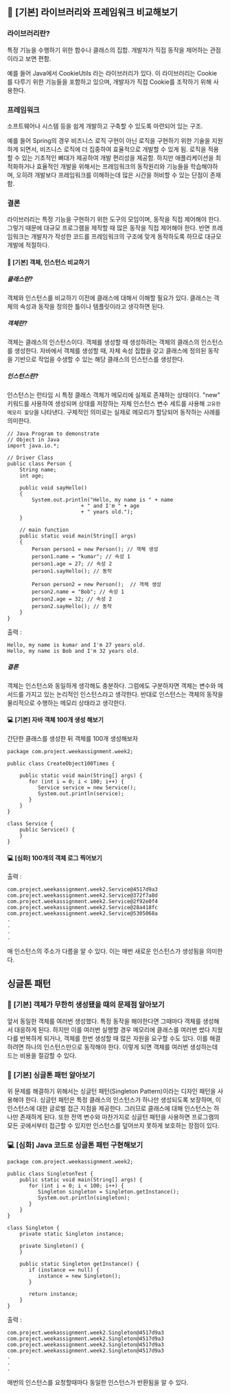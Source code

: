 ## 📕 [기본] **라이브러리와 프레임워크 비교해보기**
### 라이브러리란?
특정 기능을 수행하기 위한 함수나 클래스의 집합.
개발자가 직접 동작을 제어하는 관점이라고 보면 편함.

예를 들어 Java에서 CookieUtils 라는 라이브러리가 있다. 이 라이브러리는 Cookie 를 다루기 위한 기능들을 포함하고 있으며, 개발자가 직접 Cookie를 조작하기 위해 사용한다.
### 프레임워크
소프트웨어나 시스템 등을 쉽게 개발하고 구축할 수 있도록 마련되어 있는 구조.

예를 들어 Spring의 경우 비즈니스 로직 구현이 아닌 로직을 구현하기 위한 기술을 지원하게 되면서, 비즈니스 로직에 더 집중하여 효율적으로 개발할 수 있게 됨. 로직을 적용할 수 있는 기초적인 뼈대가 제공하여 개발 편리성을 제공함.
하지만 애플리케이션을 최적화하거나 효율적인 개발을 위해서는 프레임워크의 동작원리와 기능들을 학습해야하며, 오히려 개발보다 프레임워크를 이해하는데 많은 시간을 허비할 수 있는 단점이 존재함.

### 결론
라이브러리는 특정 기능을 구현하기 위한 도구의 모임이며, 동작을 직접 제어해야 한다. 그렇기 때문에 대규모 프로그램을 제작할 때 많은 동작을 직접 제어해야 한다.
반면 프레임워크는 개발자가 작성한 코드를 프레임워크의 구조에 맞게 동작하도록 하므로 대규모 개발에 적절하다.

#### 📕 **[기본]** 객체, 인스턴스 비교하기
##### 클래스란?
객체와 인스턴스를 비교하기 이전에 클래스에 대해서 이해할 필요가 있다.
클래스는 객체의 속성과 동작을 정의한 틀이나 템플릿이라고 생각하면 된다.
#####  객체란?
객체는 클래스의 인스턴스이다.
객체를 생성할 때 생성하려는 객체의 클래스의 인스턴스를 생성한다.
자바에서 객체를 생성할 때, 자체 속성 집합을 갖고 클래스에 정의된 동작을 기반으로 작업을 수생할 수 있는 해당 클래스의 인스턴스를 생성한다.
#####  인스턴스란?
인스턴스는 런타임 시 특정 클래스 객체가 메모리에 실제로 존재하는 상태이다. "new" 키워드를 사용하여 생성되며 상태를 저장하는 자체 인스턴스 변수 세트를 사용해 `고유한 메모리 할당`을 나타낸다. 구체적인 의미로는 실제로 메모리가 할당되어 동작하는 사례를 의미한다.

```
// Java Program to demonstrate 
// Object in Java 
import java.io.*; 

// Driver Class 
public class Person { 
	String name; 
	int age; 

	public void sayHello() 
	{ 
		System.out.println("Hello, my name is " + name 
						+ " and I'm " + age 
						+ " years old."); 
	} 

	// main function 
	public static void main(String[] args) 
	{ 
		Person person1 = new Person(); // 객체 생성
		person1.name = "kumar"; // 속성 1
		person1.age = 27; // 속성 2
		person1.sayHello(); // 동작

		Person person2 = new Person();  // 객체 생성
		person2.name = "Bob"; // 속성 1
		person2.age = 32; // 속성 2
		person2.sayHello(); // 동작
	} 
}
```
출력 :
```
Hello, my name is kumar and I'm 27 years old.  
Hello, my name is Bob and I'm 32 years old.
```

##### 결론
객체는 인스턴스와 동일하게 생각해도 충분하다. 그럼에도 구분하자면 객체는 변수와 메서드를 가지고 있는 논리적인 인스턴스라고 생각한다. 반대로 인스턴스는 객체의 동작을 물리적으로 수행하는 메모리 상태라고 생각한다.

#### 💻 **[기본]** 자바 객체 100개 생성 해보기
간단한 클래스를 생성한 뒤 객체를 100개 생성해보자

```
package com.project.weekassignment.week2;  
  
public class CreateObject100Times {  
  
    public static void main(String[] args) {  
       for (int i = 0; i < 100; i++) {  
          Service service = new Service();  
          System.out.println(service);  
       }  
    }  
}  
  
class Service {  
    public Service() {  
    }  
}
```
#### 💻 **[심화]** 100개의 객체 로그 찍어보기
출력 :
```
com.project.weekassignment.week2.Service@4517d9a3
com.project.weekassignment.week2.Service@372f7a8d
com.project.weekassignment.week2.Service@2f92e0f4
com.project.weekassignment.week2.Service@28a418fc
com.project.weekassignment.week2.Service@5305068a
.
.
.
.
```

매 인스턴스의 주소가 다름을 알 수 있다. 이는 매번 새로운 인스턴스가 생성됨을 의미한다.

## **싱글톤 패턴**

### 📕 **[기본]** 객체가 무한히 생성됐을 때의 문제점 알아보기
앞서 동일한 객체를 여러번 생성했다. 특정 동작을 해야한다면 그때마다 객체를 생성해서 대응하게 된다. 하지만 이를 여러번 실행할 경우 메모리에 클래스를 여러번 썼다 지웠다를 반복하게 되거나, 객체를 한번 생성할 때 많은 자원을 요구할 수도 있다. 이를 해결하려면 하나의 인스턴스만으로 동작해야 한다. 이렇게 되면 객체를 여러번 생성하는데 드는 비용을 절감할 수 있다.
### 📕 **[기본]** 싱글톤 패턴 알아보기
위 문제를 해결하기 위해서는 싱글턴 패턴(Singleton Pattern)이라는 디자인 패턴을 사용해야 한다. 싱글턴 패턴은 특정 클래스의 인스턴스가 하나만 생성되도록 보장하며, 이 인스턴스에 대한 글로벌 접근 지점을 제공한다. 그러므로 클래스에 대해 인스턴스는 하나만 존재하게 된다.
또한 전역 변수와 마찬가지로 싱글턴 패턴을 사용하면 프로그램의 모든 곳에서부터 접근할 수 있지만 인스턴스를 덮어쓰지 못하게 보호하는 장점이 있다.
### 💻 **[심화]** Java 코드로 싱글톤 패턴 구현해보기
```
package com.project.weekassignment.week2;  
  
public class SingletonTest {  
    public static void main(String[] args) {  
       for (int i = 0; i < 100; i++) {  
          Singleton singleton = Singleton.getInstance();  
          System.out.println(singleton);  
       }  
    }  
}  
  
class Singleton {  
    private static Singleton instance;  
  
    private Singleton() {  
    }  
  
    public static Singleton getInstance() {  
       if (instance == null) {  
          instance = new Singleton();  
       }  
  
       return instance;  
    }  
}
```
출력 :
```
com.project.weekassignment.week2.Singleton@4517d9a3
com.project.weekassignment.week2.Singleton@4517d9a3
com.project.weekassignment.week2.Singleton@4517d9a3
com.project.weekassignment.week2.Singleton@4517d9a3
.
.
.

```

매번의 인스턴스를 요청할때마다 동일한 인스턴스가 반환됨을 알 수 있다.
